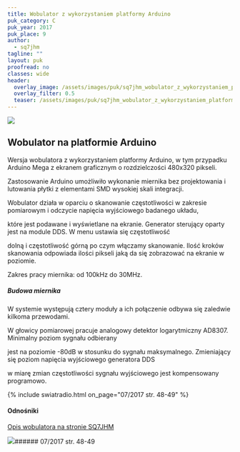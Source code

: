 ```yaml
---
title: Wobulator z wykorzystaniem platformy Arduino
puk_category: C
puk_year: 2017
puk_place: 9
author: 
  - sq7jhm
tagline: ""
layout: puk
proofread: no
classes: wide
header:
  overlay_image: /assets/images/puk/sq7jhm_wobulator_z_wykorzystaniem_platformy_arduino.jpg
  overlay_filter: 0.5
  teaser: /assets/images/puk/sq7jhm_wobulator_z_wykorzystaniem_platformy_arduino.jpg
---
```






 



![](assets/data/img/projects/2017-9-0.jpg) 



Wobulator na platformie Arduino
-------------------------------





 Wersja wobulatora z wykorzystaniem platformy Arduino, w tym przypadku Arduino Mega z ekranem graficznym o rozdzielczości 480x320 pikseli.

 Zastosowanie Arduino umożliwiło wykonanie miernika bez projektowania i lutowania płytki z elementami SMD wysokiej skali integracji.

 




 Wobulator działa w oparciu o skanowanie częstotliwości w zakresie pomiarowym i odczycie napięcia wyjściowego badanego układu,

 które jest podawane i wyświetlane na ekranie. Generator sterujący oparty jest na module DDS. W menu ustawia się częstotliwość

 dolną i częstotliwość górną po czym włączamy skanowanie. Ilość kroków skanowania odpowiada ilości pikseli jaką da się zobrazować na ekranie w poziomie.






 Zakres pracy miernika: od 100kHz do 30MHz.




##### Budowa miernika




 W systemie występują cztery moduły a ich połączenie odbywa się zaledwie kilkoma przewodami.

 W głowicy pomiarowej pracuje analogowy detektor logarytmiczny AD8307. Minimalny poziom sygnału odbierany

 jest na poziomie -80dB w stosunku do sygnału maksymalnego. Zmieniający się poziom napięcia wyjściowego generatora DDS

 w miarę zmian częstotliwości sygnału wyjściowego jest kompensowany programowo.

 

{% include swiatradio.html on_page="07/2017 str. 48-49" %}



#### Odnośniki

[Opis wobulatora na stronie SQ7JHM](https://sq7jhm.pzk.pl/wobulator.html)

 



![](assets/img/logo/sr_logo_s.jpg)###### 07/2017 str. 48-49

 





 


